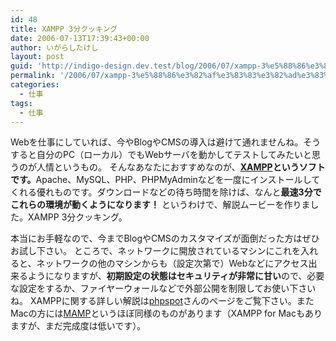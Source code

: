 ```yaml
---
id: 48
title: XAMPP 3分クッキング
date: 2006-07-13T17:39:43+00:00
author: いがらしたけし
layout: post
guid: 'http://indigo-design.dev.test/blog/2006/07/xampp-3%e5%88%86%e3%82%af%e3%83%83%e3%82%ad%e3%83%b3%e3%82%b0/'
permalink: '/2006/07/xampp-3%e5%88%86%e3%82%af%e3%83%83%e3%82%ad%e3%83%b3%e3%82%b0/'
categories:
  - 仕事
tags:
  - 仕事
---
```

Webを仕事にしていれば、今やBlogやCMSの導入は避けて通れませんね。そうすると自分のPC（ローカル）でもWebサーバを動かしてテストしてみたいと思うのが人情というもの。
そんなあなたにおすすめなのが、<strong><a href="http://www.apachefriends.org/en/xampp.html" target="_blank">XAMPP</a>というソフトです。</strong>Apache、MySQL、PHP、PHPMyAdminなどを一度にインストールしてくれる優れものです。ダウンロードなどの待ち時間を除けば、なんと<strong>最速3分でこれらの環境が動くようになります！</strong>
というわけで、解説ムービーを作りました。XAMPP 3分クッキング。
<div>
</div>
本当にお手軽なので、今までBlogやCMSのカスタマイズが面倒だった方はぜひお試し下さい。
ところで、ネットワークに開放されているマシンにこれを入れると、ネットワークの他のマシンからも（設定次第で）Webなどにアクセス出来るようになりますが、<strong>初期設定の状態はセキュリティが非常に甘い</strong>ので、必要な設定をするか、ファイヤーウォールなどで外部公開を制限してお使い下さいね。
XAMPPに関する詳しい解説は<a href="http://phpspot.net/php/pgXAMPP.html" target="_blank">phpspot</a>さんのページをご覧下さい。またMacの方には<a href="http://www.mamp.info/ja/home/" target="_blank">MAMP</a>というほぼ同様のものがあります（XAMPP for Macもありますが、まだ完成度は低いです）。